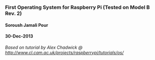 ### First Operating System for Raspberry Pi (Tested on Model B Rev. 2)

#### Soroush Jamali Pour
#### 30-Dec-2013

###### Based on tutorial by Alex Chadwick @ http://www.cl.cam.ac.uk/projects/raspberrypi/tutorials/os/
